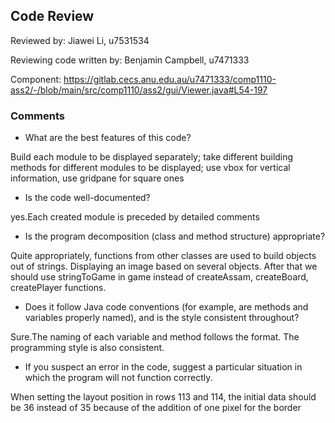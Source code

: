 ## Code Review

Reviewed by: Jiawei Li, u7531534

Reviewing code written by: Benjamin Campbell, u7471333

Component: https://gitlab.cecs.anu.edu.au/u7471333/comp1110-ass2/-/blob/main/src/comp1110/ass2/gui/Viewer.java#L54-197

### Comments 

* What are the best features of this code?

Build each module to be displayed separately; take different 
building methods for different modules to be displayed;
use vbox for vertical information, use gridpane for square ones

* Is the code well-documented?

yes.Each created module is preceded by detailed comments

* Is the program decomposition (class and method structure) appropriate?

Quite appropriately, functions from other classes are used to build 
objects out of strings. Displaying an image based on several objects. 
After that we should use stringToGame in game instead of createAssam,
createBoard, createPlayer functions.

* Does it follow Java code conventions (for example, are methods and variables properly named), and is the style consistent throughout?

Sure.The naming of each variable and method follows the format.
The programming style is also consistent.

* If you suspect an error in the code, suggest a particular situation in which the program will not function correctly.

When setting the layout position in rows 113 and 114, 
the initial data should be 36 instead of 35 because of the addition of one pixel for the border